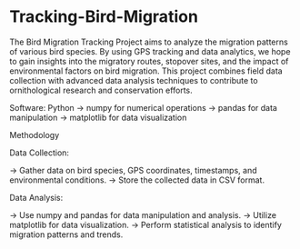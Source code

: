 # Tracking-Bird-Migration

The Bird Migration Tracking Project aims to  analyze the migration patterns of various bird species. By using GPS tracking and data analytics, we hope to gain insights into the migratory routes, stopover sites, and the impact of environmental factors on bird migration. This project combines field data collection with advanced data analysis techniques to contribute to ornithological research and conservation efforts.


Software: Python
->  numpy for numerical operations
->  pandas for data manipulation
->  matplotlib for data visualization

Methodology

Data Collection:

-> Gather data on bird species, GPS coordinates, timestamps, and environmental conditions.
-> Store the collected data in CSV format.

Data Analysis:

-> Use numpy and pandas for data manipulation and analysis.
-> Utilize matplotlib for data visualization.
-> Perform statistical analysis to identify migration patterns and trends.
